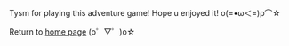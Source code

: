 Tysm for playing this adventure game! Hope u enjoyed it! ο(=•ω＜=)ρ⌒☆

Return to [home page](../choose-your-adventure.md) (o゜▽゜)o☆